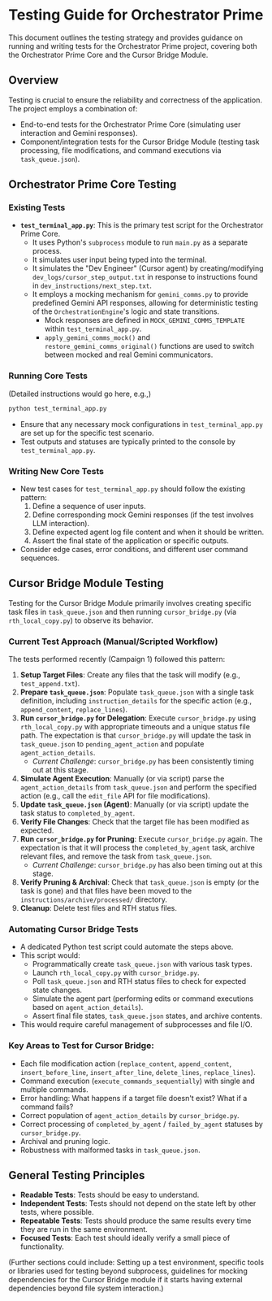 # Testing Guide for Orchestrator Prime

This document outlines the testing strategy and provides guidance on running and writing tests for the Orchestrator Prime project, covering both the Orchestrator Prime Core and the Cursor Bridge Module.

## Overview

Testing is crucial to ensure the reliability and correctness of the application. The project employs a combination of:
-   End-to-end tests for the Orchestrator Prime Core (simulating user interaction and Gemini responses).
-   Component/integration tests for the Cursor Bridge Module (testing task processing, file modifications, and command executions via `task_queue.json`).

## Orchestrator Prime Core Testing

### Existing Tests
-   **`test_terminal_app.py`**: This is the primary test script for the Orchestrator Prime Core.
    -   It uses Python's `subprocess` module to run `main.py` as a separate process.
    -   It simulates user input being typed into the terminal.
    -   It simulates the "Dev Engineer" (Cursor agent) by creating/modifying `dev_logs/cursor_step_output.txt` in response to instructions found in `dev_instructions/next_step.txt`.
    -   It employs a mocking mechanism for `gemini_comms.py` to provide predefined Gemini API responses, allowing for deterministic testing of the `OrchestrationEngine`'s logic and state transitions.
        -   Mock responses are defined in `MOCK_GEMINI_COMMS_TEMPLATE` within `test_terminal_app.py`.
        -   `apply_gemini_comms_mock()` and `restore_gemini_comms_original()` functions are used to switch between mocked and real Gemini communicators.

### Running Core Tests

(Detailed instructions would go here, e.g.,)
```bash
python test_terminal_app.py
```
-   Ensure that any necessary mock configurations in `test_terminal_app.py` are set up for the specific test scenario.
-   Test outputs and statuses are typically printed to the console by `test_terminal_app.py`.

### Writing New Core Tests
-   New test cases for `test_terminal_app.py` should follow the existing pattern:
    1.  Define a sequence of user inputs.
    2.  Define corresponding mock Gemini responses (if the test involves LLM interaction).
    3.  Define expected agent log file content and when it should be written.
    4.  Assert the final state of the application or specific outputs.
-   Consider edge cases, error conditions, and different user command sequences.

## Cursor Bridge Module Testing

Testing for the Cursor Bridge Module primarily involves creating specific task files in `task_queue.json` and then running `cursor_bridge.py` (via `rth_local_copy.py`) to observe its behavior.

### Current Test Approach (Manual/Scripted Workflow)

The tests performed recently (Campaign 1) followed this pattern:

1.  **Setup Target Files**: Create any files that the task will modify (e.g., `test_append.txt`).
2.  **Prepare `task_queue.json`**: Populate `task_queue.json` with a single task definition, including `instruction_details` for the specific action (e.g., `append_content`, `replace_lines`).
3.  **Run `cursor_bridge.py` for Delegation**: Execute `cursor_bridge.py` using `rth_local_copy.py` with appropriate timeouts and a unique status file path. The expectation is that `cursor_bridge.py` will update the task in `task_queue.json` to `pending_agent_action` and populate `agent_action_details`.
    *   *Current Challenge*: `cursor_bridge.py` has been consistently timing out at this stage.
4.  **Simulate Agent Execution**: Manually (or via script) parse the `agent_action_details` from `task_queue.json` and perform the specified action (e.g., call the `edit_file` API for file modifications).
5.  **Update `task_queue.json` (Agent)**: Manually (or via script) update the task status to `completed_by_agent`.
6.  **Verify File Changes**: Check that the target file has been modified as expected.
7.  **Run `cursor_bridge.py` for Pruning**: Execute `cursor_bridge.py` again. The expectation is that it will process the `completed_by_agent` task, archive relevant files, and remove the task from `task_queue.json`.
    *   *Current Challenge*: `cursor_bridge.py` has also been timing out at this stage.
8.  **Verify Pruning & Archival**: Check that `task_queue.json` is empty (or the task is gone) and that files have been moved to the `instructions/archive/processed/` directory.
9.  **Cleanup**: Delete test files and RTH status files.

### Automating Cursor Bridge Tests

-   A dedicated Python test script could automate the steps above.
-   This script would:
    -   Programmatically create `task_queue.json` with various task types.
    -   Launch `rth_local_copy.py` with `cursor_bridge.py`.
    -   Poll `task_queue.json` and RTH status files to check for expected state changes.
    -   Simulate the agent part (performing edits or command executions based on `agent_action_details`).
    -   Assert final file states, `task_queue.json` states, and archive contents.
-   This would require careful management of subprocesses and file I/O.

### Key Areas to Test for Cursor Bridge:
-   Each file modification action (`replace_content`, `append_content`, `insert_before_line`, `insert_after_line`, `delete_lines`, `replace_lines`).
-   Command execution (`execute_commands_sequentially`) with single and multiple commands.
-   Error handling: What happens if a target file doesn't exist? What if a command fails?
-   Correct population of `agent_action_details` by `cursor_bridge.py`.
-   Correct processing of `completed_by_agent` / `failed_by_agent` statuses by `cursor_bridge.py`.
-   Archival and pruning logic.
-   Robustness with malformed tasks in `task_queue.json`.

## General Testing Principles
-   **Readable Tests**: Tests should be easy to understand.
-   **Independent Tests**: Tests should not depend on the state left by other tests, where possible.
-   **Repeatable Tests**: Tests should produce the same results every time they are run in the same environment.
-   **Focused Tests**: Each test should ideally verify a small piece of functionality.

(Further sections could include: Setting up a test environment, specific tools or libraries used for testing beyond subprocess, guidelines for mocking dependencies for the Cursor Bridge module if it starts having external dependencies beyond file system interaction.) 